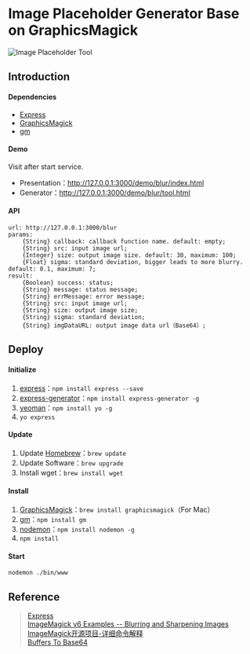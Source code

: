 # Image Placeholder Generator Base on GraphicsMagick

![Image Placeholder Tool](http://songxc.github.io/images/image-placeholder-tool-gm.jpg)

## Introduction

#### Dependencies

- [Express](http://expressjs.com/)
- [GraphicsMagick](http://www.graphicsmagick.org/)
- [gm](https://www.npmjs.com/package/gm/)

#### Demo

Visit after start service.

- Presentation：<http://127.0.0.1:3000/demo/blur/index.html>  
- Generator：<http://127.0.0.1:3000/demo/blur/tool.html>

#### API
    
    url: http://127.0.0.1:3000/blur
    params:
        {String} callback: callback function name. default: empty;
        {String} src: input image url;
        {Integer} size: output image size. default: 30, maximum: 100;
        {Float} sigma: standard deviation, bigger leads to more blurry. default: 0.1, maximum: 7;
    result:
        {Boolean} success: status;
        {String} message: status message;
        {String} errMessage: error message;
        {String} src: input image url;
        {String} size: output image size;
        {String} sigma: standard deviation;
        {String} imgDataURL: output image data url（Base64）;


## Deploy

#### Initialize

1. [express](http://expressjs.com/)：``npm install express --save``
2. [express-generator](https://www.npmjs.com/package/express-generator)：``npm install express-generator -g``
3. [yeoman](http://yeoman.io/)：``npm install yo -g``
4. ``yo express``

#### Update

1. Update [Homebrew](http://brew.sh/)：``brew update``
2. Update Software：``brew upgrade``
3. Install wget：``brew install wget``

#### Install

1. [GraphicsMagick](http://www.graphicsmagick.org/)：``brew install graphicsmagick``（For Mac）
2. [gm](https://www.npmjs.com/package/gm)：``npm install gm``
3. [nodemon](https://www.npmjs.com/package/nodemon)：``npm install nodemon -g``
4. ``npm install``

#### Start

``nodemon ./bin/www``


## Reference

> <a href="http://javascript.ruanyifeng.com/nodejs/express.html" target="_blank">Express</a>    
> <a href="http://blog.csdn.net/zs877497410/article/details/10161069" target="_blank">ImageMagick v6 Examples -- Blurring and Sharpening Images</a>  
> <a href="http://www.imagemagick.org/Usage/blur/" target="_blank">ImageMagick开源项目-详细命令解释</a>  
> <a href="https://nodejs.org/api/buffer.html#buffer_buffers_and_character_encodings" target="_blank">Buffers To Base64</a>   
